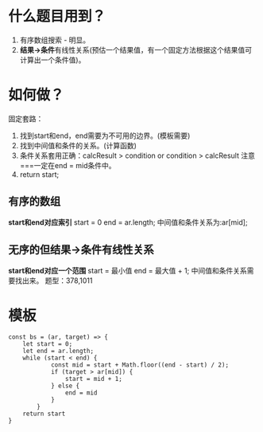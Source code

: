 # 什么题目用到？
1. 有序数组搜索 - 明显。
2. **结果->条件**有线性关系(预估一个结果值，有一个固定方法根据这个结果值可计算出一个条件值)。

# 如何做？
固定套路：
1. 找到start和end，end需要为不可用的边界。(模板需要)
2. 找到中间值和条件的关系。(计算函数)
3. 条件关系套用正确：calcResult > condition or condition > calcResult
    注意===一定在end = mid条件中。
4. return start;

## 有序的数组
**start和end对应索引**
start = 0
end = ar.length;
中间值和条件关系为:ar[mid];

## 无序的但**结果->条件**有线性关系
**start和end对应一个范围**
start = 最小值
end = 最大值 + 1;
中间值和条件关系需要找出来。
题型：378,1011



# 模板

    const bs = (ar, target) => {
        let start = 0; 
        let end = ar.length;
        while (start < end) {
                const mid = start + Math.floor((end - start) / 2);
                if (target > ar[mid]) {
                    start = mid + 1;
                } else {
                    end = mid
                }
            } 
        return start
    }
